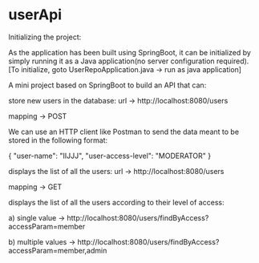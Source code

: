 # userApi
Initializing the project:

As the application has been built using SpringBoot, it can be initialized by simply running it as a Java application(no server configuration required).
[To initialize, goto UserRepoApplication.java -> run as java application]


A mini project based on SpringBoot to build an API that can:

store new users in the database:
url -> http://localhost:8080/users

mapping -> POST

We can use an HTTP client like Postman to send the data meant to be stored in the following format:

{
    "user-name": "IIJJJ",
    "user-access-level": "MODERATOR"
}


displays the list of all the users:
url -> http://localhost:8080/users

mapping -> GET

displays the list of all the users according to their level of access:

a) single value -> http://localhost:8080/users/findByAccess?accessParam=member

b) multiple values -> http://localhost:8080/users/findByAccess?accessParam=member,admin
